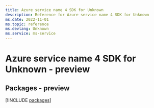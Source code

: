 ```yaml
---
title: Azure service name 4 SDK for Unknown
description: Reference for Azure service name 4 SDK for Unknown
ms.date: 2022-11-01
ms.topic: reference
ms.devlang: Unknown
ms.service: ms-service
---
```

# Azure service name 4 SDK for Unknown - preview
## Packages - preview
[!INCLUDE [packages](service-name-3-index.md)]